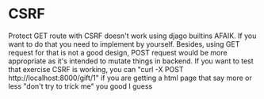 # CSRF
Protect GET route with CSRF doesn't work using djago builtins AFAIK. If you want to do that you need to implement by yourself. Besides, using GET request for that is not a good design, POST request would be more appropriate as it's intended to mutate things in backend.
If you want to test that exercise CSRF is working, you can "curl -X POST http://localhost:8000/gift/1" if you are getting a html page that say more or less "don't try to trick me" you good I guess
